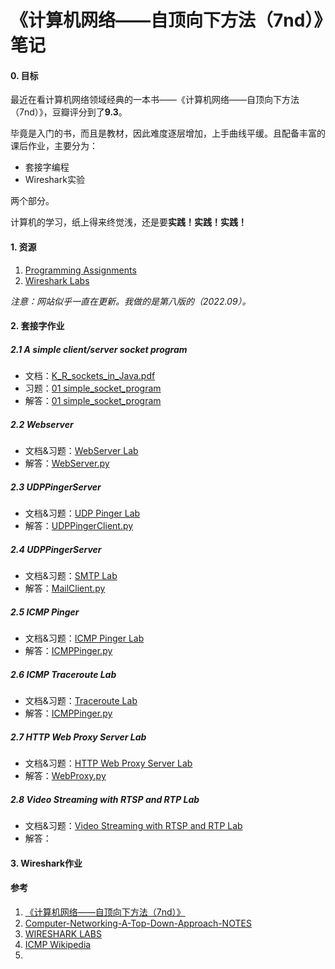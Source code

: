 # 《计算机网络——自顶向下方法（7nd）》笔记

#### 0. 目标

最近在看计算机网络领域经典的一本书——《计算机网络——自顶向下方法（7nd）》，豆瓣评分到了**9.3**。

毕竟是入门的书，而且是教材，因此难度逐层增加，上手曲线平缓。且配备丰富的课后作业，主要分为：

- 套接字编程
- Wireshark实验

两个部分。

计算机的学习，纸上得来终觉浅，还是要**实践！实践！实践！**

#### 1. 资源

1. [Programming Assignments](https://gaia.cs.umass.edu/kurose_ross/programming.php)
2. [Wireshark Labs](https://gaia.cs.umass.edu/kurose_ross/wireshark.php)

*注意：网站似乎一直在更新。我做的是第八版的（2022.09）。*

#### 2. 套接字作业

##### 2.1 A simple client/server socket program

- 文档：[K_R_sockets_in_Java.pdf](https://gaia.cs.umass.edu/kurose_ross/programming/simple_socket/K_R_sockets_in_Java.pdf)
- 习题：[01 simple_socket_program](https://gaia.cs.umass.edu/kurose_ross/programming/simple_socket/simple_socket_program_PA1.docx)
- 解答：[01 simple_socket_program](./Socket/01_Simple_Socket/Code/)

##### 2.2 Webserver 

- 文档&习题：[WebServer Lab](https://gaia.cs.umass.edu/kurose_ross/programming/Python_code_only/WebServer_programming_lab_only.pdf)
- 解答：[WebServer.py](./Socket/02_WebServer/Code/WebServer.py)

##### 2.3 UDPPingerServer

- 文档&习题：[UDP Pinger Lab](https://gaia.cs.umass.edu/kurose_ross/programming/Python_code_only/UDP_Pinger_programming_lab_only.pdf)
- 解答：[UDPPingerClient.py](./Socket/02_WebServer/Code/UDPPingerClient.py)

##### 2.4 UDPPingerServer

- 文档&习题：[SMTP Lab](https://gaia.cs.umass.edu/kurose_ross/programming/Python_code_only/SMTP_programming_lab_only.pdf)
- 解答：[MailClient.py](./Socket/02_WebServer/Code/MailClient.py)

##### 2.5 ICMP Pinger

- 文档&习题：[ICMP Pinger Lab](https://gaia.cs.umass.edu/kurose_ross/programming/Python_code_only/ICMP_ping_programming_lab_only.pdf)
- 解答：[ICMPPinger.py](./Socket/02_WebServer/Code/ICMPPinger.py)

##### 2.6 ICMP Traceroute Lab

- 文档&习题：[Traceroute Lab](https://gaia.cs.umass.edu/kurose_ross/programming/Python_code_only/Traceroute_programming_lab_only.pdf)
- 解答：[ICMPPinger.py](./Socket/02_WebServer/Code/ICMPTraceroute.py)

##### 2.7 HTTP Web Proxy Server Lab

- 文档&习题：[HTTP Web Proxy Server Lab](https://gaia.cs.umass.edu/kurose_ross/programming/Python_code_only/Web_Proxy_programming_only.pdf)
- 解答：[WebProxy.py](./Socket/02_WebServer/Code/WebProxy.py)

##### 2.8 Video Streaming with RTSP and RTP Lab

- 文档&习题：[Video Streaming with RTSP and RTP Lab](https://gaia.cs.umass.edu/kurose_ross/programming/Python_code_only/VideoStreaming_programming_lab_only.pdf)
- 解答：

#### 3. Wireshark作业





#### 参考

1. [《计算机网络——自顶向下方法（7nd）》](https://book.douban.com/subject/30280001/)
2. [Computer-Networking-A-Top-Down-Approach-NOTES](https://github.com/moranzcw/Computer-Networking-A-Top-Down-Approach-NOTES)
3. [WIRESHARK LABS](https://gaia.cs.umass.edu/kurose_ross/wireshark.php)
4. [ICMP Wikipedia](https://en.wikipedia.org/wiki/Internet_Control_Message_Protocol)
5. 